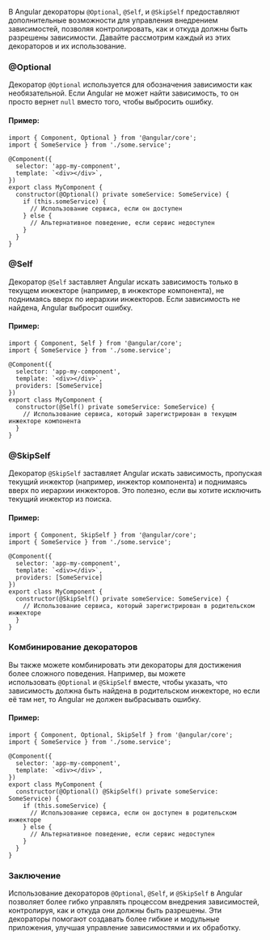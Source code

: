 
В Angular декораторы `@Optional`, `@Self`, и `@SkipSelf` предоставляют дополнительные возможности для управления внедрением зависимостей, позволяя контролировать, как и откуда должны быть разрешены зависимости. Давайте рассмотрим каждый из этих декораторов и их использование.

### @Optional

Декоратор `@Optional` используется для обозначения зависимости как необязательной. Если Angular не может найти зависимость, то он просто вернет `null` вместо того, чтобы выбросить ошибку.

#### Пример:

```TS
import { Component, Optional } from '@angular/core';
import { SomeService } from './some.service';

@Component({
  selector: 'app-my-component',
  template: `<div></div>`,
})
export class MyComponent {
  constructor(@Optional() private someService: SomeService) {
    if (this.someService) {
      // Использование сервиса, если он доступен
    } else {
      // Альтернативное поведение, если сервис недоступен
    }
  }
}
```

### @Self

Декоратор `@Self` заставляет Angular искать зависимость только в текущем инжекторе (например, в инжекторе компонента), не поднимаясь вверх по иерархии инжекторов. Если зависимость не найдена, Angular выбросит ошибку.

#### Пример:

```TS
import { Component, Self } from '@angular/core';
import { SomeService } from './some.service';

@Component({
  selector: 'app-my-component',
  template: `<div></div>`,
  providers: [SomeService]
})
export class MyComponent {
  constructor(@Self() private someService: SomeService) {
    // Использование сервиса, который зарегистрирован в текущем инжекторе компонента
  }
}
```

### @SkipSelf

Декоратор `@SkipSelf` заставляет Angular искать зависимость, пропуская текущий инжектор (например, инжектор компонента) и поднимаясь вверх по иерархии инжекторов. Это полезно, если вы хотите исключить текущий инжектор из поиска.

#### Пример:

```TS
import { Component, SkipSelf } from '@angular/core';
import { SomeService } from './some.service';

@Component({
  selector: 'app-my-component',
  template: `<div></div>`,
  providers: [SomeService]
})
export class MyComponent {
  constructor(@SkipSelf() private someService: SomeService) {
    // Использование сервиса, который зарегистрирован в родительском инжекторе
  }
}
```

### Комбинирование декораторов

Вы также можете комбинировать эти декораторы для достижения более сложного поведения. Например, вы можете использовать `@Optional` и `@SkipSelf` вместе, чтобы указать, что зависимость должна быть найдена в родительском инжекторе, но если её там нет, то Angular не должен выбрасывать ошибку.

#### Пример:

```TS
import { Component, Optional, SkipSelf } from '@angular/core';
import { SomeService } from './some.service';

@Component({
  selector: 'app-my-component',
  template: `<div></div>`,
})
export class MyComponent {
  constructor(@Optional() @SkipSelf() private someService: SomeService) {
    if (this.someService) {
      // Использование сервиса, если он доступен в родительском инжекторе
    } else {
      // Альтернативное поведение, если сервис недоступен
    }
  }
}
```

### Заключение

Использование декораторов `@Optional`, `@Self`, и `@SkipSelf` в Angular позволяет более гибко управлять процессом внедрения зависимостей, контролируя, как и откуда они должны быть разрешены. Эти декораторы помогают создавать более гибкие и модульные приложения, улучшая управление зависимостями и их обработку.